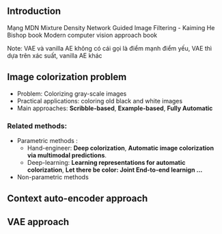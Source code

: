 ## Introduction
Mạng MDN
Mixture Density Network
Guided Image Filtering - Kaiming He
Bishop book
Modern computer vision approach book

Note: VAE và vanilla AE không có cái gọi là điểm mạnh điểm yếu, VAE thì dựa trên xác suất, vanilla AE khác
## Image colorization problem
- Problem: Colorizing gray-scale images
- Practical applications: coloring old black and white images
- Main approaches: **Scribble-based**, **Example-based**, **Fully Automatic**

### Related methods:
- Parametric methods : 
	- Hand-engineer: **Deep colorization**, **Automatic image colorization via multimodal predictions**. 
	- Deep-learning:  **Learning representations for automatic colorization**, **Let there be color: Joint End-to-end learnign ...** 
- Non-parametric methods
## Context auto-encoder approach

## VAE approach
